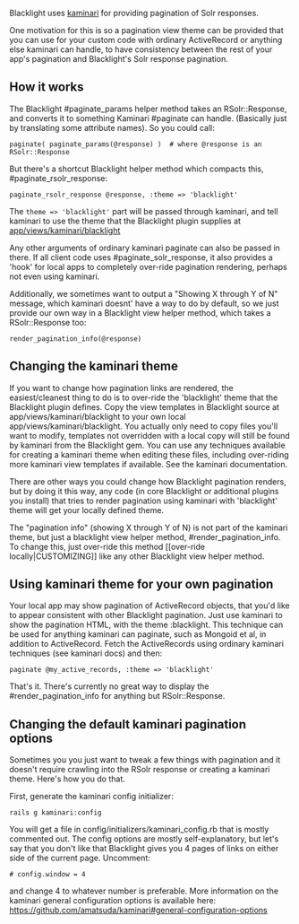 Blacklight uses [kaminari](https://github.com/amatsuda/kaminari) for providing pagination of Solr responses. 

One motivation for this is so a pagination view theme can be provided that you can use for your custom code with ordinary ActiveRecord or anything else kaminari can handle, to have consistency between the rest of your app's pagination and Blacklight's Solr response pagination. 

## How it works

The Blacklight #paginate_params helper method takes an RSolr::Response, and converts it to something Kaminari #paginate can handle. (Basically just by translating some attribute names). So you could call:

    paginate( paginate_params(@response) )  # where @response is an RSolr::Response

But there's a shortcut Blacklight helper method which compacts this, #paginate_rsolr_response:

    paginate_rsolr_response @response, :theme => 'blacklight'

The `theme => 'blacklight'` part will be passed through kaminari, and tell kaminari to use the theme that the Blacklight plugin supplies at [app/views/kaminari/blacklight](https://github.com/projectblacklight/blacklight/tree/master/app/views/kaminari/blacklight)

Any other arguments of ordinary kaminari paginate can also be passed in there. If all client code uses #paginate_solr_response, it also provides a 'hook' for local apps to completely over-ride pagination rendering, perhaps not even using kaminari. 

Additionally, we sometimes want to output a "Showing X through Y of N" message, which kaminari doesnt' have a way to do by default, so we just provide our own way in a Blacklight view helper method, which takes a RSolr::Response too:

    render_pagination_info(@response)

## Changing the kaminari theme

If you want to change how pagination links are rendered, the easiest/cleanest thing to do is to over-ride the 'blacklight' theme that the Blacklight plugin defines. Copy the view templates in Blacklight source at app/views/kaminari/blacklight to your own local app/views/kaminari/blacklight.  You actually only need to copy files you'll want to modify, templates not overridden with a local copy will still be found by kaminari from the Blacklight gem.  You can use any techniques available for creating a kaminari theme when editing these files, including over-riding more kaminari view templates if available. See the kaminari documentation. 

There are other ways you could change how Blacklight pagination renders, but by doing it this way, any code (in core Blacklight or additional plugins you install) that tries to render pagination using kaminari with 'blacklight' theme will get your locally defined theme. 

The "pagination info" (showing X through Y of N) is not part of the kaminari theme, but just a blacklight view helper method, #render_pagination_info.  To change this, just over-ride this method [[over-ride locally|CUSTOMIZING]] like any other Blacklight view helper method. 

## Using kaminari theme for your own pagination

Your local app may show pagination of ActiveRecord objects, that you'd like to appear consistent with other Blacklight pagination. Just use kaminari to show the pagination HTML, with the theme :blacklight.  This technique can be used for anything kaminari can paginate, such as Mongoid et al, in addition to ActiveRecord. Fetch the ActiveRecords using ordinary kaminari techniques (see kaminari docs) and then:

    paginate @my_active_records, :theme => 'blacklight'

That's it. There's currently no great way to display the #render_pagination_info for anything but RSolr::Response. 

## Changing the default kaminari pagination options

Sometimes you you just want to tweak a few things with pagination and it doesn't require crawling into the RSolr response or creating a kaminari theme. Here's how you do that.

First, generate the kaminari config initializer:

    rails g kaminari:config

You will get a file in config/initializers/kaminari_config.rb that is mostly commented out.  The config options are mostly self-explanatory, but let's say that you don't like that Blacklight gives you 4 pages of links on either side of the current page.  Uncomment: 

    # config.window = 4

and change 4 to whatever number is preferable. More information on the kaminari general configuration options is available here: https://github.com/amatsuda/kaminari#general-configuration-options